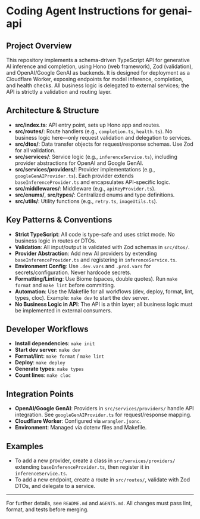 #  Coding Agent Instructions for genai-api

## Project Overview

This repository implements a schema-driven TypeScript API for generative AI inference and completion, using Hono (web framework), Zod (validation), and OpenAI/Google GenAI as backends. It is designed for deployment as a Cloudflare Worker, exposing endpoints for model inference, completion, and health checks. All business logic is delegated to external services; the API is strictly a validation and routing layer.

## Architecture & Structure

- **src/index.ts**: API entry point, sets up Hono app and routes.
- **src/routes/**: Route handlers (e.g., `completion.ts`, `health.ts`). No business logic here—only request validation and delegation to services.
- **src/dtos/**: Data transfer objects for request/response schemas. Use Zod for all validation.
- **src/services/**: Service logic (e.g., `inferenceService.ts`), including provider abstractions for OpenAI and Google GenAI.
- **src/services/providers/**: Provider implementations (e.g., `googleGenAIProvider.ts`). Each provider extends `baseInferenceProvider.ts` and encapsulates API-specific logic.
- **src/middlewares/**: Middleware (e.g., `apiKeyProvider.ts`).
- **src/enums/**, **src/types/**: Centralized enums and type definitions.
- **src/utils/**: Utility functions (e.g., `retry.ts`, `imageUtils.ts`).

## Key Patterns & Conventions

- **Strict TypeScript**: All code is type-safe and uses strict mode. No business logic in routes or DTOs.
- **Validation**: All input/output is validated with Zod schemas in `src/dtos/`.
- **Provider Abstraction**: Add new AI providers by extending `baseInferenceProvider.ts` and registering in `inferenceService.ts`.
- **Environment Config**: Use `.dev.vars` and `.prod.vars` for secrets/configuration. Never hardcode secrets.
- **Formatting/Linting**: Use Biome (spaces, double quotes). Run `make format` and `make lint` before committing.
- **Automation**: Use the Makefile for all workflows (dev, deploy, format, lint, types, cloc). Example: `make dev` to start the dev server.
- **No Business Logic in API**: The API is a thin layer; all business logic must be implemented in external consumers.

## Developer Workflows

- **Install dependencies**: `make init`
- **Start dev server**: `make dev`
- **Format/lint**: `make format` / `make lint`
- **Deploy**: `make deploy`
- **Generate types**: `make types`
- **Count lines**: `make cloc`

## Integration Points

- **OpenAI/Google GenAI**: Providers in `src/services/providers/` handle API integration. See `googleGenAIProvider.ts` for request/response mapping.
- **Cloudflare Worker**: Configured via `wrangler.jsonc`.
- **Environment**: Managed via dotenv files and Makefile.

## Examples

- To add a new provider, create a class in `src/services/providers/` extending `baseInferenceProvider.ts`, then register it in `inferenceService.ts`.
- To add a new endpoint, create a route in `src/routes/`, validate with Zod DTOs, and delegate to a service.

---

For further details, see `README.md` and `AGENTS.md`. All changes must pass lint, format, and tests before merging.
